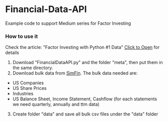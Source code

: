 # Financial-Data-API
Example code to support Medium series for Factor Investing

### How to use it ###
Check the article: "Factor Investing with Python #1 Data" [Click to Open](https://medium.com/analytics-vidhya/factor-investing-with-python-1-data-8057493c09a7) for details

1. Download "FinancialDataAPI.py" and the folder "meta", then put them in the same directory.
2. Download bulk data from [SimFin](https://simfin.com/data/bulk). The bulk data needed are:
  - US Companies
  - US Share Prices
  - Industries
  - US Balance Sheet, Income Statement, Cashflow (for each statements we need quarterly, annually and ttm data)
3. Create folder "data" and save all bulk csv files under the "data" folder
